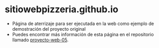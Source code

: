 # sitiowebpizzeria.github.io

- Página de aterrizaje para ser ejecutada en la web como ejemplo de demostración del proyecto original
- Puedes encontrar más información de esta página en el repositorio llamado [proyecto-web-05](https://github.com/misproyectosweb/proyecto-web-05.git).
